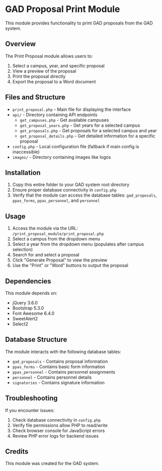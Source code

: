 # GAD Proposal Print Module

This module provides functionality to print GAD proposals from the GAD system.

## Overview

The Print Proposal module allows users to:

1. Select a campus, year, and specific proposal
2. View a preview of the proposal
3. Print the proposal directly
4. Export the proposal to a Word document

## Files and Structure

- `print_proposal.php` - Main file for displaying the interface
- `api/` - Directory containing API endpoints
  - `get_campuses.php` - Get available campuses
  - `get_proposal_years.php` - Get years for a selected campus
  - `get_proposals.php` - Get proposals for a selected campus and year
  - `get_proposal_details.php` - Get detailed information for a specific proposal
- `config.php` - Local configuration file (fallback if main config is inaccessible)
- `images/` - Directory containing images like logos

## Installation

1. Copy this entire folder to your GAD system root directory
2. Ensure proper database connectivity in `config.php`
3. Verify that the module can access the database tables: `gad_proposals`, `ppas_forms`, `ppas_personnel`, and `personnel`

## Usage

1. Access the module via the URL: `/print_proposal_module/print_proposal.php`
2. Select a campus from the dropdown menu
3. Select a year from the dropdown menu (populates after campus selection)
4. Search for and select a proposal
5. Click "Generate Proposal" to view the preview
6. Use the "Print" or "Word" buttons to output the proposal

## Dependencies

This module depends on:
- jQuery 3.6.0
- Bootstrap 5.3.0
- Font Awesome 6.4.0
- SweetAlert2
- Select2

## Database Structure

The module interacts with the following database tables:
- `gad_proposals` - Contains proposal information
- `ppas_forms` - Contains basic form information
- `ppas_personnel` - Contains personnel assignments
- `personnel` - Contains personnel details
- `signatories` - Contains signature information

## Troubleshooting

If you encounter issues:
1. Check database connectivity in `config.php`
2. Verify file permissions allow PHP to read/write
3. Check browser console for JavaScript errors
4. Review PHP error logs for backend issues

## Credits

This module was created for the GAD system. 